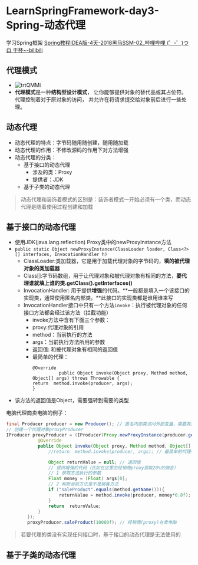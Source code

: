 # LearnSpringFramework-day3-Spring-动态代理
  学习Spring框架
  [Spring教程IDEA版-4天-2018黑马SSM-02_哔哩哔哩 (゜-゜)つロ 干杯~-bilibili](https://www.bilibili.com/video/BV1Sb411s7vP?from=search&seid=6126662563921252654)

## 代理模式
- ![trtQMMi](https://i.imgur.com/trtQMMi.png)
- **代理模式**是一种**结构型设计模式**， 让你能够提供对象的替代品或其占位符。 代理控制着对于原对象的访问， 并允许在将请求提交给对象前后进行一些处理。


## 动态代理
- 动态代理的特点：字节码随用随创建，随用随加载
- 动态代理的作用：不修改源码的作用下对方法增强
- 动态代理的分类：
    - 基于接口的动态代理
        - 涉及的类：Proxy
        - 提供者：JDK
    - 基于子类的动态代理
    
> 动态代理和装饰着模式的区别是：装饰者模式一开始必须有一个类，而动态代理是随着使用过程创建和加载

## 基于接口的动态代理
- 使用JDK(java.lang.reflection) Proxy类中的newProxyInstance方法
- `public static Object newProxyInstance​(ClassLoader loader, Class<?>[] interfaces, InvocationHandler h)`
    - ClassLoader:类加载器，它是用于加载代理对象的字节码的，**填的被代理对象的类加载器**
    - Class[]:字节码数组，用于让代理对象和被代理对象有相同的方法，**要代理谁就填上谁的类.getClass().getInterfaces()**
    - InvocationHandler: 用于提供**增强**的代码。**一般都是填入一个该接口的实现类，通常使用匿名内部类。**此接口的实现类都是谁用谁来写
    - InvocationHandler接口中只有一个方法`invoke`：执行被代理对象的任何接口方法都会经过该方法（拦截功能）
        - invoke方法中含有下面三个参数：
        - proxy:代理对象的引用
        - method：当前执行的方法
        - args：当前执行方法所用的参数
        - 返回值: 和被代理对象有相同的返回值
        - 最简单的代理：
            ```
           @Override
                      public Object invoke(Object proxy, Method method, Object[] args) throws Throwable {
          return  method.invoke(producer, args);
          }
            ```
- 该方法的返回值是Object，需要强转到需要的类型

电脑代理商卖电脑的例子：
```java
final Producer producer = new Producer(); // 匿名内部类访问外部变量，需要其是final的
// 创建一个代理对象proxyProducer
IProducer proxyProducer = (IProducer)Proxy.newProxyInstance(producer.getClass().getClassLoader(), producer.getClass().getInterfaces(), new InvocationHandler() {
            @Override
            public Object invoke(Object proxy, Method method, Object[] args) throws Throwable {
                //return  method.invoke(producer, args); // 最简单的代理——什么都不增强，纯粹直接调用被代理类的方法

                Object returnValue = null; // 返回值
                // 提供增强的代码（比如在这里由经销商proxy提取20%的佣金）
                // 1 获取方法执行的参数
                Float money = (Float) args[0];
                // 2 判断当前方法是不是销售方法
                if ("saleProduct".equals(method.getName())){
                    returnValue = method.invoke(producer, money*0.8f); // 经销商(proxy)再调用被代理的方法将剩余的销售额转给工厂
                }
                return  returnValue;
            }
        });
        proxyProducer.saleProduct(10000f); // 经销商(proxy)在卖电脑
```

> 若要代理的类没有实现任何接口时，基于接口的动态代理是无法使用的
    
## 基于子类的动态代理




